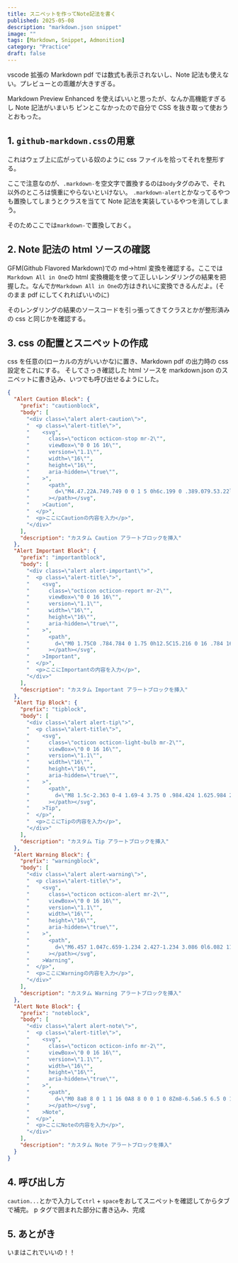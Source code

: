 ```yaml
---
title: スニペットを作ってNote記法を書く
published: 2025-05-08
description: "markdown.json snippet"
image: ""
tags: [Markdown, Snippet, Admonition]
category: "Practice"
draft: false
---
```


vscode 拡張の Markdown pdf では数式も表示されないし、Note 記法も使えない。プレビューとの乖離が大きすぎる。

Markdown Preview Enhanced を使えばいいと思ったが、なんか高機能すぎるし Note 記法がいまいち
ピンとこなかったので自分で CSS を抜き取って使おうとおもった。

## 1. `github-markdown.css`の用意

これはウェブ上に広がっている奴のように css ファイルを拾ってそれを整形する。

ここで注意なのが、`.markdown-`を空文字で置換するのは`body`タグのみで、それ以外のところは慎重にやらないといけない。
`.markdown-alert`とかなってるやつも置換してしまうとクラスを当てて Note 記法を実装しているやつを消してしまう。

そのためここでは`markdown-`で置換しておく。

## 2. Note 記法の html ソースの確認

GFM(Github Flavored Markdown)での md->html 変換を確認する。ここでは`Markdown All in One`の html 変換機能を使って正しいレンダリングの結果を把握した。なんでか`Markdown All in One`の方はきれいに変換できるんだよ。(そのまま pdf にしてくれればいいのに)

そのレンダリングの結果のソースコードを引っ張ってきてクラスとかが整形済みの css と同じかを確認する。

## 3. css の配置とスニペットの作成

css を任意の(ローカルの方がいいかな)に置き、Markdown pdf の出力時の css 設定をこれにする。
そしてさっき確認した html ソースを markdown.json のスニペットに書き込み、いつでも呼び出せるようにした。

```json
{
  "Alert Caution Block": {
    "prefix": "cautionblock",
    "body": [
      "<div class=\"alert alert-caution\">",
      "  <p class=\"alert-title\">",
      "    <svg",
      "      class=\"octicon octicon-stop mr-2\"",
      "      viewBox=\"0 0 16 16\"",
      "      version=\"1.1\"",
      "      width=\"16\"",
      "      height=\"16\"",
      "      aria-hidden=\"true\"",
      "    >",
      "      <path",
      "        d=\"M4.47.22A.749.749 0 0 1 5 0h6c.199 0 .389.079.53.22l4.25 4.25c.141.14.22.331.22.53v6a.749.749 0 0 1-.22.53l-4.25 4.25A.749.749 0 0 1 11 16H5a.749.749 0 0 1-.53-.22L.22 11.53A.749.749 0 0 1 0 11V5c0-.199.079-.389.22-.53Zm.84 1.28L1.5 5.31v5.38l3.81 3.81h5.38l3.81-3.81V5.31L10.69 1.5ZM8 4a.75.75 0 0 1 .75.75v3.5a.75.75 0 0 1-1.5 0v-3.5A.75.75 0 0 1 8 4Zm0 8a1 1 0 1 1 0-2 1 1 0 0 1 0 2Z\"",
      "      ></path></svg",
      "    >Caution",
      "  </p>",
      "  <p>ここにCautionの内容を入力</p>",
      "</div>"
    ],
    "description": "カスタム Caution アラートブロックを挿入"
  },
  "Alert Important Block": {
    "prefix": "importantblock",
    "body": [
      "<div class=\"alert alert-important\">",
      "  <p class=\"alert-title\">",
      "    <svg",
      "      class=\"octicon octicon-report mr-2\"",
      "      viewBox=\"0 0 16 16\"",
      "      version=\"1.1\"",
      "      width=\"16\"",
      "      height=\"16\"",
      "      aria-hidden=\"true\"",
      "    >",
      "      <path",
      "        d=\"M0 1.75C0 .784.784 0 1.75 0h12.5C15.216 0 16 .784 16 1.75v9.5A1.75 1.75 0 0 1 14.25 13H8.06l-2.573 2.573A1.458 1.458 0 0 1 3 14.543V13H1.75A1.75 1.75 0 0 1 0 11.25Zm1.75-.25a.25.25 0 0 0-.25.25v9.5c0 .138.112.25.25.25h2a.75.75 0 0 1 .75.75v2.19l2.72-2.72a.749.749 0 0 1 .53-.22h6.5a.25.25 0 0 0 .25-.25v-9.5a.25.25 0 0 0-.25-.25Zm7 2.25v2.5a.75.75 0 0 1-1.5 0v-2.5a.75.75 0 0 1 1.5 0ZM9 9a1 1 0 1 1-2 0 1 1 0 0 1 2 0Z\"",
      "      ></path></svg",
      "    >Important",
      "  </p>",
      "  <p>ここにImportantの内容を入力</p>",
      "</div>"
    ],
    "description": "カスタム Important アラートブロックを挿入"
  },
  "Alert Tip Block": {
    "prefix": "tipblock",
    "body": [
      "<div class=\"alert alert-tip\">",
      "  <p class=\"alert-title\">",
      "    <svg",
      "      class=\"octicon octicon-light-bulb mr-2\"",
      "      viewBox=\"0 0 16 16\"",
      "      version=\"1.1\"",
      "      width=\"16\"",
      "      height=\"16\"",
      "      aria-hidden=\"true\"",
      "    >",
      "      <path",
      "        d=\"M8 1.5c-2.363 0-4 1.69-4 3.75 0 .984.424 1.625.984 2.304l.214.253c.223.264.47.556.673.848.284.411.537.896.621 1.49a.75.75 0 0 1-1.484.211c-.04-.282-.163-.547-.37-.847a8.456 8.456 0 0 0-.542-.68c-.084-.1-.173-.205-.268-.32C3.201 7.75 2.5 6.766 2.5 5.25 2.5 2.31 4.863 0 8 0s5.5 2.31 5.5 5.25c0 1.516-.701 2.5-1.328 3.259-.095.115-.184.22-.268.319-.207.245-.383.453-.541.681-.208.3-.33.565-.37.847a.751.751 0 0 1-1.485-.212c.084-.593.337-1.078.621-1.489.203-.292.45-.584.673-.848.075-.088.147-.173.213-.253.561-.679.985-1.32.985-2.304 0-2.06-1.637-3.75-4-3.75ZM5.75 12h4.5a.75.75 0 0 1 0 1.5h-4.5a.75.75 0 0 1 0-1.5ZM6 15.25a.75.75 0 0 1 .75-.75h2.5a.75.75 0 0 1 0 1.5h-2.5a.75.75 0 0 1-.75-.75Z\"",
      "      ></path></svg",
      "    >Tip",
      "  </p>",
      "  <p>ここにTipの内容を入力</p>",
      "</div>"
    ],
    "description": "カスタム Tip アラートブロックを挿入"
  },
  "Alert Warning Block": {
    "prefix": "warningblock",
    "body": [
      "<div class=\"alert alert-warning\">",
      "  <p class=\"alert-title\">",
      "    <svg",
      "      class=\"octicon octicon-alert mr-2\"",
      "      viewBox=\"0 0 16 16\"",
      "      version=\"1.1\"",
      "      width=\"16\"",
      "      height=\"16\"",
      "      aria-hidden=\"true\"",
      "    >",
      "      <path",
      "        d=\"M6.457 1.047c.659-1.234 2.427-1.234 3.086 0l6.082 11.378A1.75 1.75 0 0 1 14.082 15H1.918a1.75 1.75 0 0 1-1.543-2.575Zm1.763.707a.25.25 0 0 0-.44 0L1.698 13.132a.25.25 0 0 0 .22.368h12.164a.25.25 0 0 0 .22-.368Zm.53 3.996v2.5a.75.75 0 0 1-1.5 0v-2.5a.75.75 0 0 1 1.5 0ZM9 11a1 1 0 1 1-2 0 1 1 0 0 1 2 0Z\"",
      "      ></path></svg",
      "    >Warning",
      "  </p>",
      "  <p>ここにWarningの内容を入力</p>",
      "</div>"
    ],
    "description": "カスタム Warning アラートブロックを挿入"
  },
  "Alert Note Block": {
    "prefix": "noteblock",
    "body": [
      "<div class=\"alert alert-note\">",
      "  <p class=\"alert-title\">",
      "    <svg",
      "      class=\"octicon octicon-info mr-2\"",
      "      viewBox=\"0 0 16 16\"",
      "      version=\"1.1\"",
      "      width=\"16\"",
      "      height=\"16\"",
      "      aria-hidden=\"true\"",
      "    >",
      "      <path",
      "        d=\"M0 8a8 8 0 1 1 16 0A8 8 0 0 1 0 8Zm8-6.5a6.5 6.5 0 1 0 0 13 6.5 6.5 0 0 0 0-13ZM6.5 7.75A.75.75 0 0 1 7.25 7h1a.75.75 0 0 1 .75.75v2.75h.25a.75.75 0 0 1 0 1.5h-2a.75.75 0 0 1 0-1.5h.25v-2h-.25a.75.75 0 0 1-.75-.75ZM8 6a1 1 0 1 1 0-2 1 1 0 0 1 0 2Z\"",
      "      ></path></svg",
      "    >Note",
      "  </p>",
      "  <p>ここにNoteの内容を入力</p>",
      "</div>"
    ],
    "description": "カスタム Note アラートブロックを挿入"
  }
}
```

## 4. 呼び出し方

`caution...`とかで入力して`ctrl` + `space`をおしてスニペットを確認してからタブで補完。
p タグで囲まれた部分に書き込み、完成

## 5. あとがき

いまはこれでいいの！！
